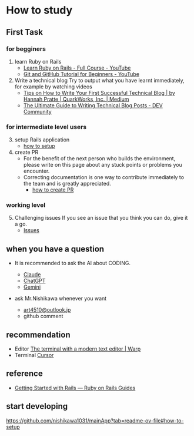 # How to study



## First Task
### for begginers
1. learn Ruby on Rails
     * [Learn Ruby on Rails \- Full Course \- YouTube](https://www.youtube.com/watch?v=fmyvWz5TUWg)
     * [Git and GitHub Tutorial for Beginners \- YouTube](https://www.youtube.com/watch?v=tRZGeaHPoaw)
2. Write a technical blog
Try to output what you have learnt immediately, for example by watching videos
      * [Tips on How to Write Your First Successful Technical Blog \| by Hannah Pratte \| QuarkWorks, Inc\. \| Medium](https://medium.com/quark-works/tips-on-how-to-write-your-first-successful-technical-blog-4cb65e5b4ce4)
      * [The Ultimate Guide to Writing Technical Blog Posts \- DEV Community](https://dev.to/blackgirlbytes/the-ultimate-guide-to-writing-technical-blog-posts-5464)
### for intermediate level users
3. setup Rails application
   * [how to setup](https://github.com/nishikawa1031/mainApp?tab=readme-ov-file#how-to-setup)
4. create PR
   * For the benefit of the next person who builds the environment, please write on this page about any stuck points or problems you encounter.
   * Correcting documentation is one way to contribute immediately to the team and is greatly appreciated.
     * [how to create PR](documents/work_way/pr.md)
### working level
5. Challenging issues
If you see an issue that you think you can do, give it a go.
   * [Issues](https://github.com/nishikawa1031/mainApp/issues)

## when you have a question
* It is recommended to ask the AI about CODING.
  * [Claude](https://claude.ai/new)
  * [ChatGPT](https://chatgpt.com/)
  * [Gemini](https://gemini.google.com/app)

* ask Mr.Nishikawa whenever you want 
  * art4510@outlook.jp
  * github comment

## recommendation
* Editor
[The terminal with a modern text editor \| Warp](https://www.warp.dev/text-editor)
* Terminal
[Cursor](https://www.cursor.com/)

## reference
* [Getting Started with Rails — Ruby on Rails Guides](https://guides.rubyonrails.org/getting_started.html)

## start developing
https://github.com/nishikawa1031/mainApp?tab=readme-ov-file#how-to-setup
